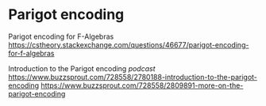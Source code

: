 # Parigot encoding

Parigot encoding for F-Algebras
https://cstheory.stackexchange.com/questions/46677/parigot-encoding-for-f-algebras


Introduction to the Parigot encoding *podcast*
https://www.buzzsprout.com/728558/2780188-introduction-to-the-parigot-encoding
https://www.buzzsprout.com/728558/2809891-more-on-the-parigot-encoding
